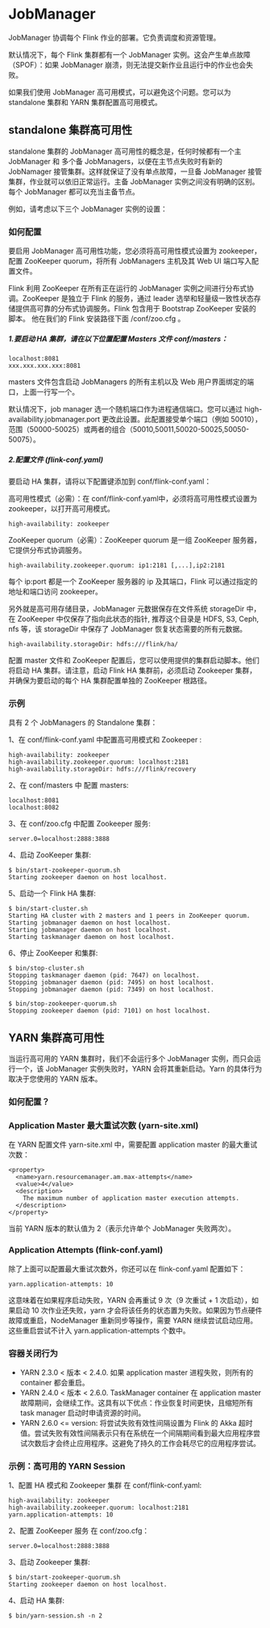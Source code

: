 # JobManager

JobManager 协调每个 Flink 作业的部署。它负责调度和资源管理。

默认情况下，每个 Flink 集群都有一个 JobManager 实例。这会产生单点故障（SPOF）：如果 JobManager 崩溃，则无法提交新作业且运行中的作业也会失败。

如果我们使用 JobManager 高可用模式，可以避免这个问题。您可以为 standalone 集群和 YARN 集群配置高可用模式。

## standalone 集群高可用性

standalone 集群的 JobManager 高可用性的概念是，任何时候都有一个主 JobManager 和 多个备 JobManagers，以便在主节点失败时有新的 JobNamager 接管集群。这样就保证了没有单点故障，一旦备 JobManager 接管集群，作业就可以依旧正常运行。主备 JobManager 实例之间没有明确的区别。每个 JobManager 都可以充当主备节点。

例如，请考虑以下三个 JobManager 实例的设置：

### 如何配置

要启用 JobManager 高可用性功能，您必须将高可用性模式设置为 zookeeper，配置 ZooKeeper quorum，将所有 JobManagers 主机及其 Web UI 端口写入配置文件。

Flink 利用 ZooKeeper 在所有正在运行的 JobManager 实例之间进行分布式协调。ZooKeeper 是独立于 Flink 的服务，通过 leader 选举和轻量级一致性状态存储提供高可靠的分布式协调服务。Flink 包含用于 Bootstrap ZooKeeper 安装的脚本。
他在我们的 Flink 安装路径下面 /conf/zoo.cfg 。

##### 1.要启动 HA 集群，请在以下位置配置 Masters 文件 conf/masters：

```
localhost:8081
xxx.xxx.xxx.xxx:8081
```

masters 文件包含启动 JobManagers 的所有主机以及 Web 用户界面绑定的端口，上面一行写一个。

默认情况下，job manager 选一个随机端口作为进程通信端口。您可以通过 high-availability.jobmanager.port 更改此设置。此配置接受单个端口（例如 50010），范围（50000-50025）或两者的组合（50010,50011,50020-50025,50050-50075）。

##### 2.配置文件 (flink-conf.yaml)

要启动 HA 集群，请将以下配置键添加到 conf/flink-conf.yaml：

高可用性模式（必需）：在 conf/flink-conf.yaml中，必须将高可用性模式设置为 zookeeper，以打开高可用模式。

```
high-availability: zookeeper
```

ZooKeeper quorum（必需）：ZooKeeper quorum 是一组 ZooKeeper 服务器，它提供分布式协调服务。

```
high-availability.zookeeper.quorum: ip1:2181 [,...],ip2:2181
```

每个 ip:port 都是一个 ZooKeeper 服务器的 ip 及其端口，Flink 可以通过指定的地址和端口访问 zookeeper。

另外就是高可用存储目录，JobManager 元数据保存在文件系统 storageDir 中，在 ZooKeeper 中仅保存了指向此状态的指针, 推荐这个目录是 HDFS, S3, Ceph, nfs 等，该 storageDir 中保存了 JobManager 恢复状态需要的所有元数据。

```
high-availability.storageDir: hdfs:///flink/ha/
```

配置 master 文件和 ZooKeeper 配置后，您可以使用提供的集群启动脚本。他们将启动 HA 集群。请注意，启动 Flink HA 集群前，必须启动 Zookeeper 集群，并确保为要启动的每个 HA 集群配置单独的 ZooKeeper 根路径。

### 示例

具有 2 个 JobManagers 的 Standalone 集群：

1、在 conf/flink-conf.yaml 中配置高可用模式和 Zookeeper :

```
high-availability: zookeeper
high-availability.zookeeper.quorum: localhost:2181
high-availability.storageDir: hdfs:///flink/recovery
```

2、在 conf/masters 中 配置 masters:

```
localhost:8081
localhost:8082
```

3、在 conf/zoo.cfg 中配置 Zookeeper 服务:

```
server.0=localhost:2888:3888
```

4、启动 ZooKeeper 集群:

```
$ bin/start-zookeeper-quorum.sh
Starting zookeeper daemon on host localhost.
```

5、启动一个 Flink HA 集群:

```
$ bin/start-cluster.sh
Starting HA cluster with 2 masters and 1 peers in ZooKeeper quorum.
Starting jobmanager daemon on host localhost.
Starting jobmanager daemon on host localhost.
Starting taskmanager daemon on host localhost.
```

6、停止 ZooKeeper 和集群:

```
$ bin/stop-cluster.sh
Stopping taskmanager daemon (pid: 7647) on localhost.
Stopping jobmanager daemon (pid: 7495) on host localhost.
Stopping jobmanager daemon (pid: 7349) on host localhost.

$ bin/stop-zookeeper-quorum.sh
Stopping zookeeper daemon (pid: 7101) on host localhost.
```

## YARN 集群高可用性

当运行高可用的 YARN 集群时，我们不会运行多个 JobManager 实例，而只会运行一个，该 JobManager 实例失败时，YARN 会将其重新启动。Yarn 的具体行为取决于您使用的 YARN 版本。

### 如何配置？

### Application Master 最大重试次数 (yarn-site.xml)

在 YARN 配置文件 yarn-site.xml 中，需要配置 application master 的最大重试次数：

```
<property>
  <name>yarn.resourcemanager.am.max-attempts</name>
  <value>4</value>
  <description>
    The maximum number of application master execution attempts.
  </description>
</property>
```

当前 YARN 版本的默认值为 2（表示允许单个 JobManager 失败两次）。

### Application Attempts (flink-conf.yaml)

除了上面可以配置最大重试次数外，你还可以在 flink-conf.yaml 配置如下：

```
yarn.application-attempts: 10
```

这意味着在如果程序启动失败，YARN 会再重试 9 次（9 次重试 + 1 次启动），如果启动 10 次作业还失败，yarn 才会将该任务的状态置为失败。如果因为节点硬件故障或重启，NodeManager 重新同步等操作，需要 YARN 继续尝试启动应用。这些重启尝试不计入 yarn.application-attempts 个数中。

### 容器关闭行为

- YARN 2.3.0 < 版本 < 2.4.0. 如果 application master 进程失败，则所有的 container 都会重启。
- YARN 2.4.0 < 版本 < 2.6.0. TaskManager container 在 application master 故障期间，会继续工作。这具有以下优点：作业恢复时间更快，且缩短所有 task manager 启动时申请资源的时间。
- YARN 2.6.0 <= version: 将尝试失败有效性间隔设置为 Flink 的 Akka 超时值。尝试失败有效性间隔表示只有在系统在一个间隔期间看到最大应用程序尝试次数后才会终止应用程序。这避免了持久的工作会耗尽它的应用程序尝试。

### 示例：高可用的 YARN Session

1、配置 HA 模式和 Zookeeper 集群 在 conf/flink-conf.yaml:

```
high-availability: zookeeper
high-availability.zookeeper.quorum: localhost:2181
yarn.application-attempts: 10
```



2、配置 ZooKeeper 服务 在 conf/zoo.cfg：

```
server.0=localhost:2888:3888
```



3、启动 Zookeeper 集群:

```
$ bin/start-zookeeper-quorum.sh
Starting zookeeper daemon on host localhost.
```



4、启动 HA 集群:

```
$ bin/yarn-session.sh -n 2
```